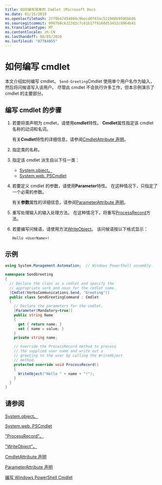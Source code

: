 ```yaml
---
title: 如何编写简单的 Cmdlet |Microsoft Docs
ms.date: 01/15/2019
ms.openlocfilehash: 2ff0b47454804c9becd6f03ac521946b9596bb8b
ms.sourcegitcommit: 0907b8c6322d2c7c61b17f8168d53452c8964b41
ms.translationtype: MT
ms.contentlocale: zh-CN
ms.lasthandoff: 08/05/2020
ms.locfileid: "87784055"
---
```

# <a name="how-to-write-a-cmdlet"></a>如何编写 cmdlet

本文介绍如何编写 cmdlet。 `Send-Greeting`Cmdlet 使用单个用户名作为输入，然后将问候语写入该用户。 尽管此 cmdlet 不会执行许多工作，但本示例演示了 cmdlet 的主要部分。

## <a name="steps-to-write-a-cmdlet"></a>编写 cmdlet 的步骤

1. 若要将类声明为 cmdlet，请使用**cmdlet**特性。 **Cmdlet**属性指定该 cmdlet 名称的动词和名词。

   有关**Cmdlet**特性的详细信息，请参阅[CmdletAttribute 声明](cmdlet-attribute-declaration.md)。

2. 指定类的名称。

3. 指定该 cmdlet 派生自以下任一类：

   * [System.object。](/dotnet/api/System.Management.Automation.Cmdlet)
   * [System.web. PSCmdlet](/dotnet/api/System.Management.Automation.PSCmdlet)

4. 若要定义 cmdlet 的参数，请使用**Parameter**特性。 在这种情况下，只指定了一个必需的参数。

   有关**参数**属性的详细信息，请参阅[ParameterAttribute 声明](parameter-attribute-declaration.md)。

5. 重写处理输入的输入处理方法。 在这种情况下，将重写[ProcessRecord](/dotnet/api/System.Management.Automation.Cmdlet.ProcessRecord)方法。

6. 若要编写问候语，请使用方法[WriteObject](/dotnet/api/System.Management.Automation.Cmdlet.WriteObject)。
   该问候语按以下格式显示：

   ```Output
   Hello <UserName>!
   ```

## <a name="example"></a>示例

```csharp
using System.Management.Automation;  // Windows PowerShell assembly.

namespace SendGreeting
{
  // Declare the class as a cmdlet and specify the
  // appropriate verb and noun for the cmdlet name.
  [Cmdlet(VerbsCommunications.Send, "Greeting")]
  public class SendGreetingCommand : Cmdlet
  {
    // Declare the parameters for the cmdlet.
    [Parameter(Mandatory=true)]
    public string Name
    {
      get { return name; }
      set { name = value; }
    }
    private string name;

    // Override the ProcessRecord method to process
    // the supplied user name and write out a
    // greeting to the user by calling the WriteObject
    // method.
    protected override void ProcessRecord()
    {
      WriteObject("Hello " + name + "!");
    }
  }
}
```

## <a name="see-also"></a>请参阅

[System.object。](/dotnet/api/System.Management.Automation.Cmdlet)

[System.web. PSCmdlet](/dotnet/api/System.Management.Automation.PSCmdlet)

["ProcessRecord"。](/dotnet/api/System.Management.Automation.Cmdlet.ProcessRecord)

["WriteObject"。](/dotnet/api/System.Management.Automation.Cmdlet.WriteObject)

[CmdletAttribute 声明](cmdlet-attribute-declaration.md)

[ParameterAttribute 声明](parameter-attribute-declaration.md)

[编写 Windows PowerShell Cmdlet](writing-a-windows-powershell-cmdlet.md)
